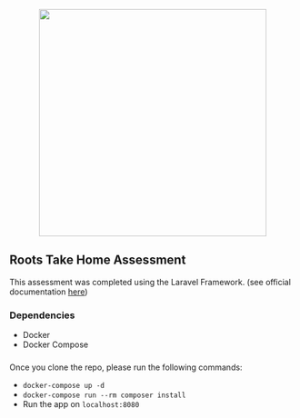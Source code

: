 <p align="center"><img src="https://storage.googleapis.com/root-bank/dinoparks/dinoparks-logo.png" width="400"></p>

## Roots Take Home Assessment

This assessment was completed using the Laravel Framework. (see official documentation <a href="https://laravel.com/docs/8.x" target="_blank">here</a>)

### Dependencies 

- Docker
- Docker Compose  

### 
Once you clone the repo, please run the following commands:
- `docker-compose up -d`
- `docker-compose run --rm composer install`
- Run the app on ``localhost:8080``
